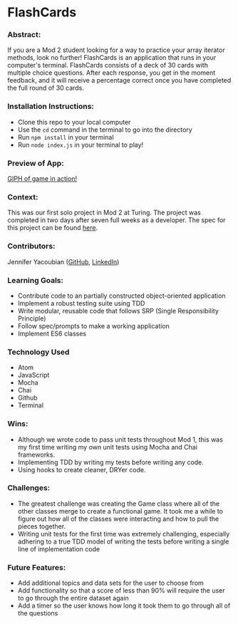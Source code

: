 # FlashCards

### Abstract:
If you are a Mod 2 student looking for a way to practice your array iterator methods, look no further! FlashCards is an application that runs in your computer's terminal. FlashCards consists of a deck of 30 cards with multiple choice questions. After each response, you get in the moment feedback, and it will receive a percentage correct once you have completed the full round of 30 cards.

### Installation Instructions:
- Clone this repo to your local computer
- Use the `cd` command in the terminal to go into the directory
- Run `npm install` in your terminal
- Run `node index.js` in your terminal to play!

### Preview of App:
[GIPH of game in action!](https://www.loom.com/share/cfc878c3940740eca56179479b9d7767)

### Context:
This was our first solo project in Mod 2 at Turing. The project was completed in two days after seven full weeks as a developer. The spec for this project can be found [here](https://frontend.turing.edu/projects/flash-cards.html).

### Contributors:
Jennifer Yacoubian ([GitHub](https://github.com/jmyacobn), [LinkedIn](https://www.linkedin.com/in/jennifer-yacoubian/))

### Learning Goals:
- Contribute code to an partially constructed object-oriented application
- Implement a robust testing suite using TDD
- Write modular, reusable code that follows SRP (Single Responsibility Principle)
- Follow spec/prompts to make a working application
- Implement ES6 classes

### Technology Used
- Atom
- JavaScript
- Mocha
- Chai
- Github
- Terminal

### Wins:
- Although we wrote code to pass unit tests throughout Mod 1, this was my first time writing my own unit tests using Mocha and Chai frameworks.
- Implementing TDD by writing my tests before writing any code.
- Using hooks to create cleaner, DRYer code.

### Challenges:
- The greatest challenge was creating the Game class where all of the other classes merge to create a functional game. It took me a while to figure out how all of the classes were interacting and how to pull the pieces together.
- Writing unit tests for the first time was extremely challenging, especially adhering to a true TDD model of writing the tests before writing a single line of implementation code

### Future Features:
- Add additional topics and data sets for the user to choose from
- Add functionality so that a score of less than 90% will require the user to go through the entire dataset again
- Add a timer so the user knows how long it took them to go through all of the questions
